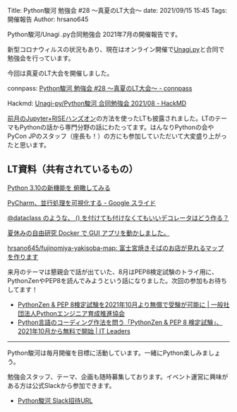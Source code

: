 Title: Python駿河 勉強会 #28 ～真夏のLT大会～
date: 2021/09/15 15:45
Tags: 開催報告
Author: hrsano645

Python駿河/Unagi .py合同勉強会 2021年7月の開催報告です。

新型コロナウィルスの状況もあり、現在はオンライン開催で[Unagi.py](https://unagi-py.connpass.com/)と合同で勉強会を行っています。

今回は真夏のLT大会を開催しました。

connpass: [Python駿河 勉強会 #28 ～真夏のLT大会～ - connpass](https://py-suruga.connpass.com/event/222048/)

Hackmd: [Unagi-py/Python駿河 合同勉強会 2021/08 - HackMD](https://hackmd.io/@pysuruga-unagipy/B1GeJF1bY)


[前月のJupyter+RISEハンズオン]({filename}.\20210731.md)の方法を使ったLTも披露されました。LTのテーマもPythonの話から専門分野の話にわたってます。はんなりPythonの会やPyCon JPのスタッフ（座長も！）の方にも参加していただいて大変盛り上がったと思います。

## LT資料（共有されているもの）

[Python 3.10の新機能を 俯瞰してみる](https://www.slideshare.net/hiroyaakita/python-310)

[PyCharm、並行処理を可視化する - Google スライド](https://docs.google.com/presentation/d/1c3LVHNwfW0sI3oavYCM6CbARIMW3QOaHUB9JY-Smyt8/edit#slide=id.p)

[@dataclass のような、 () を付けても付けなくてもいいデコレータはどう作る？](https://ftnext.github.io/2021_slides/pysuruga_Aug/decorator_like_dataclass.html#/1)

[夏休みの自由研究 Docker で GUI アプリを動かしました。](https://junyanakada.com/lightningtalks/2021/08/28/py-suruga/gui-in-docker.slides.html#/)

[hrsano645/fujinomiya-yakisoba-map: 富士宮焼きそばのお店が見れるマップを作ります](https://github.com/hrsano645/fujinomiya-yakisoba-map)

来月のテーマは懇親会で話が出ていた、8月はPEP8検定試験のトライ用に、PythonZenやPEP8を読んでみようという話になりました。次回の参加もお待ちしてます！

- [PythonZen & PEP 8検定試験を2021年10月より無償で受験が可能に | 一般社団法人Pythonエンジニア育成推進協会](https://www.pythonic-exam.com/archives/news/pythonzen-pep-8)
- [Python言語のコーディング作法を問う「PythonZen & PEP 8 検定試験」、2021年10月から無料で開始 | IT Leaders](https://it.impress.co.jp/articles/-/21785)


---

Python駿河は毎月開催を目標に活動しています。一緒にPython楽しみましょう。

勉強会スタッフ、テーマ、企画も随時募集しております。イベント運営に興味がある方は公式Slackから参加できます。

- [Python駿河 Slack招待URL](https://join.slack.com/t/py-suruga/shared_invite/zt-811b9pwj-R_RbCmlTlV4B5iVKxF5gfA)